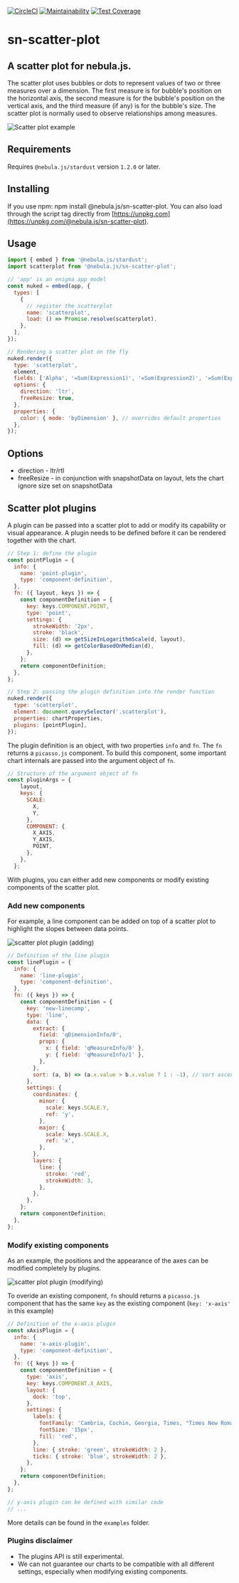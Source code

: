[![CircleCI](https://circleci.com/gh/qlik-oss/sn-scatter-plot.svg?style=shield)](https://circleci.com/gh/qlik-oss/sn-scatter-plot)
[![Maintainability](https://api.codeclimate.com/v1/badges/da3b3287eeb33acd72c9/maintainability)](https://codeclimate.com/github/qlik-oss/sn-scatter-plot/maintainability)
[![Test Coverage](https://api.codeclimate.com/v1/badges/da3b3287eeb33acd72c9/test_coverage)](https://codeclimate.com/github/qlik-oss/sn-scatter-plot/test_coverage)

# sn-scatter-plot

## A scatter plot for nebula.js.

The scatter plot uses bubbles or dots to represent values of two or three measures over a dimension. The first measure is for bubble's position on the horizontal axis, the second measure is for the bubble's position on the vertical axis, and the third measure (if any) is for the bubble's size. The scatter plot is normally used to observe relationships among measures.

![Scatter plot example](./assets/example1.png)

## Requirements

Requires `@nebula.js/stardust` version `1.2.0` or later.

## Installing

If you use npm: npm install @nebula.js/sn-scatter-plot. You can also load through the script tag directly from [https://unpkg.com](https://unpkg.com/@nebula.js/sn-scatter-plot).

## Usage

```js
import { embed } from '@nebula.js/stardust';
import scatterplot from '@nebula.js/sn-scatter-plot';

// 'app' is an enigma app model
const nuked = embed(app, {
  types: [
    {
      // register the scatterplot
      name: 'scatterplot',
      load: () => Promise.resolve(scatterplot),
    },
  ],
});

// Rendering a scatter plot on the fly
nuked.render({
  type: 'scatterplot',
  element,
  fields: ['Alpha', '=Sum(Expression1)', '=Sum(Expression2)', '=Sum(Expression3)'],
  options: {
    direction: 'ltr',
    freeResize: true,
  },
  properties: {
    color: { mode: 'byDimension' }, // overrides default properties
  },
});
```

## Options

- direction - ltr/rtl
- freeResize - in conjunction with snapshotData on layout, lets the chart ignore size set on snapshotData

## Scatter plot plugins

A plugin can be passed into a scatter plot to add or modify its capability
or visual appearance.
A plugin needs to be defined before it can be rendered together with the chart.

```js
// Step 1: define the plugin
const pointPlugin = {
  info: {
    name: 'point-plugin',
    type: 'component-definition',
  },
  fn: ({ layout, keys }) => {
    const componentDefinition = {
      key: keys.COMPONENT.POINT,
      type: 'point',
      settings: {
        strokeWidth: '2px',
        stroke: 'black',
        size: (d) => getSizeInLogarithmScale(d, layout),
        fill: (d) => getColorBasedOnMedian(d),
      },
    };
    return componentDefinition;
  },
};

// Step 2: passing the plugin definition into the render function
nuked.render({
  type: 'scatterplot',
  element: document.querySelector('.scatterplot'),
  properties: chartProperties,
  plugins: [pointPlugin],
});
```

The plugin definition is an object, with two properties `info` and `fn`.
The `fn` returns a `picasso.js` component. To build this component,
some important chart internals are passed into the argument object of `fn`.

```js
// Structure of the argument object of fn
const pluginArgs = {
    layout,
    keys: {
      SCALE:
        X,
        Y,
      },
      COMPONENT: {
        X_AXIS,
        Y_AXIS,
        POINT,
      },
    },
  };
```

With plugins, you can either add new components or modify existing components
of the scatter plot.

### Add new components

For example, a line component can be added on top of a scatter plot
to highlight the slopes between data points.

![scatter plot plugin (adding)](assets/sn-scatter-plot-plugin-add.png)

```js
// Definition of the line plugin
const linePlugin = {
  info: {
    name: 'line-plugin',
    type: 'component-definition',
  },
  fn: ({ keys }) => {
    const componentDefinition = {
      key: 'new-linecomp',
      type: 'line',
      data: {
        extract: {
          field: 'qDimensionInfo/0',
          props: {
            x: { field: 'qMeasureInfo/0' },
            y: { field: 'qMeasureInfo/1' },
          },
        },
        sort: (a, b) => (a.x.value > b.x.value ? 1 : -1), // sort ascending
      },
      settings: {
        coordinates: {
          minor: {
            scale: keys.SCALE.Y,
            ref: 'y',
          },
          major: {
            scale: keys.SCALE.X,
            ref: 'x',
          },
        },
        layers: {
          line: {
            stroke: 'red',
            strokeWidth: 3,
          },
        },
      },
    };
    return componentDefinition;
  },
};
```

### Modify existing components

As an example, the positions and the appearance of the axes can be
modified completely by plugins.

![scatter plot plugin (modifying)](assets/sn-scatter-plot-plugin-modify.png)

To overide an existing component, `fn` should returns a `picasso.js` component
that has the same `key` as the existing component (`key: 'x-axis'` in
this example)

```js
// Definition of the x-axis plugin
const xAxisPlugin = {
  info: {
    name: 'x-axis-plugin',
    type: 'component-definition',
  },
  fn: ({ keys }) => {
    const componentDefinition = {
      type: 'axis',
      key: keys.COMPONENT.X_AXIS,
      layout: {
        dock: 'top',
      },
      settings: {
        labels: {
          fontFamily: 'Cambria, Cochin, Georgia, Times, "Times New Roman", serif',
          fontSize: '15px',
          fill: 'red',
        },
        line: { stroke: 'green', strokeWidth: 2 },
        ticks: { stroke: 'blue', strokeWidth: 2 },
      },
    };
    return componentDefinition;
  },
};

// y-axis plugin can be defined with similar code
// ...
```

More details can be found in the `examples` folder.

### Plugins disclaimer

- The plugins API is still experimental.
- We can not guarantee our charts to be compatible with all different settings, especially when modifying existing components.
